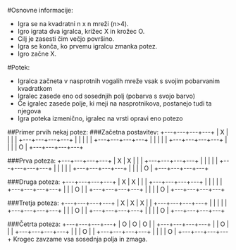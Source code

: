 #Osnovne informacije:
* Igra se na kvadratni n x n mreži (n>4).
* Igro igrata dva igralca, križec X in krožec O.
* Cilj je zasesti čim večjo površino.
* Igra se konča, ko prvemu igralcu zmanka potez.
* Igro začne X.

#Potek:
  * Igralca začneta v nasprotnih vogalih mreže vsak s svojim pobarvanim kvadratkom
  * Igralec zasede eno od sosednjih polj (pobarva s svojo barvo)
  * Če igralec zasede polje, ki meji na nasprotnikova, postanejo tudi ta njegova
  * Igra poteka izmenično, igralec na vrsti opravi eno potezo
  
##Primer prvih nekaj potez:
###Začetna postavitev:
    +---+---+---+---+
    | X |   |   |   | 
    +---+---+---+---+
    |   |   |   |   |
    +---+---+---+---+
    |   |   |   |   |
    +---+---+---+---+
    |   |   |   | O | 
    +---+---+---+---+
   

###Prva poteza:
    +---+---+---+---+
    | X | X |   |   | 
    +---+---+---+---+
    |   |   |   |   |
    +---+---+---+---+
    |   |   |   |   |
    +---+---+---+---+
    |   |   |   | O | 
    +---+---+---+---+


###Druga poteza:
    +---+---+---+---+
    | X | X |   |   | 
    +---+---+---+---+
    |   |   |   |   |
    +---+---+---+---+
    |   |   | O |   |
    +---+---+---+---+
    |   |   |   | O | 
    +---+---+---+---+

###Tretja poteza:
    +---+---+---+---+
    | X | X | X |   | 
    +---+---+---+---+
    |   |   |   |   |
    +---+---+---+---+
    |   |   | O |   |
    +---+---+---+---+
    |   |   |   | O | 
    +---+---+---+---+

###Četrta poteza:
    +---+---+---+---+
    | O | O | O |   | 
    +---+---+---+---+
    |   | O |   |   |
    +---+---+---+---+
    |   |   | O |   |
    +---+---+---+---+
    |   |   |   | O | 
    +---+---+---+---+
 Krogec zavzame vsa sosednja polja in zmaga.

